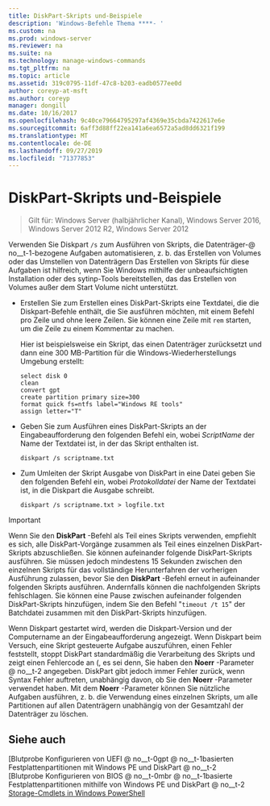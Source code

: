 ```yaml
---
title: DiskPart-Skripts und-Beispiele
description: 'Windows-Befehle Thema ****- '
ms.custom: na
ms.prod: windows-server
ms.reviewer: na
ms.suite: na
ms.technology: manage-windows-commands
ms.tgt_pltfrm: na
ms.topic: article
ms.assetid: 319c0795-11df-47c8-b203-eadb0577ee0d
author: coreyp-at-msft
ms.author: coreyp
manager: dongill
ms.date: 10/16/2017
ms.openlocfilehash: 9c40ce79664795297af4369e35cbda7422617e6e
ms.sourcegitcommit: 6aff3d88ff22ea141a6ea6572a5ad8dd6321f199
ms.translationtype: MT
ms.contentlocale: de-DE
ms.lasthandoff: 09/27/2019
ms.locfileid: "71377853"
---
```

# <a name="diskpart-scripts-and-examples"></a>DiskPart-Skripts und-Beispiele

>Gilt für: Windows Server (halbjährlicher Kanal), Windows Server 2016, Windows Server 2012 R2, Windows Server 2012

Verwenden Sie Diskpart `/s` zum Ausführen von Skripts, die Datenträger-@ no__t-1-bezogene Aufgaben automatisieren, z. b. das Erstellen von Volumes oder das Umstellen von Datenträgern Das Erstellen von Skripts für diese Aufgaben ist hilfreich, wenn Sie Windows mithilfe der unbeaufsichtigten Installation oder des sytinp-Tools bereitstellen, das das Erstellen von Volumes außer dem Start Volume nicht unterstützt.  
  
-   Erstellen Sie zum Erstellen eines DiskPart-Skripts eine Textdatei, die die Diskpart-Befehle enthält, die Sie ausführen möchten, mit einem Befehl pro Zeile und ohne leere Zeilen. Sie können eine Zeile mit `rem` starten, um die Zeile zu einem Kommentar zu machen.  
  
    Hier ist beispielsweise ein Skript, das einen Datenträger zurücksetzt und dann eine 300 MB-Partition für die Windows-Wiederherstellungs Umgebung erstellt:  
  
    ```  
    select disk 0  
    clean  
    convert gpt  
    create partition primary size=300  
    format quick fs=ntfs label="Windows RE tools"  
    assign letter="T"  
    ```  
  
-   Geben Sie zum Ausführen eines DiskPart-Skripts an der Eingabeaufforderung den folgenden Befehl ein, wobei *ScriptName* der Name der Textdatei ist, in der das Skript enthalten ist.  
  
    ```  
    diskpart /s scriptname.txt  
    ```  
  
-   Zum Umleiten der Skript Ausgabe von DiskPart in eine Datei geben Sie den folgenden Befehl ein, wobei *Protokolldatei* der Name der Textdatei ist, in die Diskpart die Ausgabe schreibt.  
  
    ```  
    diskpart /s scriptname.txt > logfile.txt  
    ```  
  
> [!IMPORTANT]  
> Wenn Sie den **DiskPart** -Befehl als Teil eines Skripts verwenden, empfiehlt es sich, alle DiskPart-Vorgänge zusammen als Teil eines einzelnen DiskPart-Skripts abzuschließen. Sie können aufeinander folgende DiskPart-Skripts ausführen. Sie müssen jedoch mindestens 15 Sekunden zwischen den einzelnen Skripts für das vollständige Herunterfahren der vorherigen Ausführung zulassen, bevor Sie den **DiskPart** -Befehl erneut in aufeinander folgenden Skripts ausführen. Andernfalls können die nachfolgenden Skripts fehlschlagen. Sie können eine Pause zwischen aufeinander folgenden DiskPart-Skripts hinzufügen, indem Sie den Befehl "`timeout /t 15`" der Batchdatei zusammen mit den DiskPart-Skripts hinzufügen.  
  
Wenn Diskpart gestartet wird, werden die Diskpart-Version und der Computername an der Eingabeaufforderung angezeigt. Wenn Diskpart beim Versuch, eine Skript gesteuerte Aufgabe auszuführen, einen Fehler feststellt, stoppt DiskPart standardmäßig die Verarbeitung des Skripts und zeigt einen Fehlercode an \(, es sei denn, Sie haben den **Noerr** -Parameter @ no__t-2 angegeben. DiskPart gibt jedoch immer Fehler zurück, wenn Syntax Fehler auftreten, unabhängig davon, ob Sie den **Noerr** -Parameter verwendet haben. Mit dem **Noerr** -Parameter können Sie nützliche Aufgaben ausführen, z. b. die Verwendung eines einzelnen Skripts, um alle Partitionen auf allen Datenträgern unabhängig von der Gesamtzahl der Datenträger zu löschen.  
  
## <a name="see-also"></a>Siehe auch  
[Blutprobe Konfigurieren von UEFI @ no__t-0gpt @ no__t-1basierten Festplattenpartitionen mit Windows PE und DiskPart @ no__t-2  
[Blutprobe Konfigurieren von BIOS @ no__t-0mbr @ no__t-1basierte Festplattenpartitionen mithilfe von Windows PE und DiskPart @ no__t-2  
[Storage-Cmdlets in Windows PowerShell](https://technet.microsoft.com/library/hh848705.aspx)  
  

